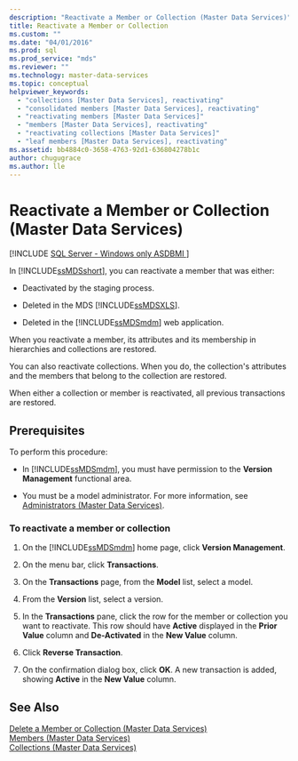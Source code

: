 ```yaml
---
description: "Reactivate a Member or Collection (Master Data Services)"
title: Reactivate a Member or Collection
ms.custom: ""
ms.date: "04/01/2016"
ms.prod: sql
ms.prod_service: "mds"
ms.reviewer: ""
ms.technology: master-data-services
ms.topic: conceptual
helpviewer_keywords: 
  - "collections [Master Data Services], reactivating"
  - "consolidated members [Master Data Services], reactivating"
  - "reactivating members [Master Data Services]"
  - "members [Master Data Services], reactivating"
  - "reactivating collections [Master Data Services]"
  - "leaf members [Master Data Services], reactivating"
ms.assetid: bb4884c0-3658-4763-92d1-636804278b1c
author: chugugrace 
ms.author: lle
---
```

# Reactivate a Member or Collection (Master Data Services)

[!INCLUDE [SQL Server - Windows only ASDBMI  ](../includes/applies-to-version/sql-windows-only-asdbmi.md)]

  In [!INCLUDE[ssMDSshort](../includes/ssmdsshort-md.md)], you can reactivate a member that was either:  
  
-   Deactivated by the staging process.  
  
-   Deleted in the MDS [!INCLUDE[ssMDSXLS](../includes/ssmdsxls-md.md)].  
  
-   Deleted in the [!INCLUDE[ssMDSmdm](../includes/ssmdsmdm-md.md)] web application.  
  
 When you reactivate a member, its attributes and its membership in hierarchies and collections are restored.  
  
 You can also reactivate collections. When you do, the collection's attributes and the members that belong to the collection are restored.  
  
 When either a collection or member is reactivated, all previous transactions are restored.  
  
## Prerequisites  
 To perform this procedure:  
  
-   In [!INCLUDE[ssMDSmdm](../includes/ssmdsmdm-md.md)], you must have permission to the **Version Management** functional area.  
  
-   You must be a model administrator. For more information, see [Administrators &#40;Master Data Services&#41;](../master-data-services/administrators-master-data-services.md).  
  
### To reactivate a member or collection  
  
1.  On the [!INCLUDE[ssMDSmdm](../includes/ssmdsmdm-md.md)] home page, click **Version Management**.  
  
2.  On the menu bar, click **Transactions**.  
  
3.  On the **Transactions** page, from the **Model** list, select a model.  
  
4.  From the **Version** list, select a version.  
  
5.  In the **Transactions** pane, click the row for the member or collection you want to reactivate. This row should have **Active** displayed in the **Prior Value** column and **De-Activated** in the **New Value** column.  
  
6.  Click **Reverse Transaction**.  
  
7.  On the confirmation dialog box, click **OK**. A new transaction is added, showing **Active** in the **New Value** column.  
  
## See Also  
 [Delete a Member or Collection &#40;Master Data Services&#41;](../master-data-services/delete-a-member-or-collection-master-data-services.md)   
 [Members &#40;Master Data Services&#41;](../master-data-services/members-master-data-services.md)   
 [Collections &#40;Master Data Services&#41;](../master-data-services/collections-master-data-services.md)  
  
  
